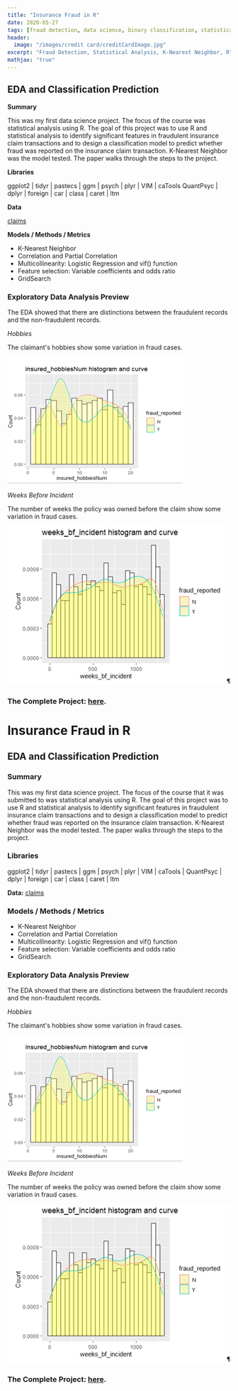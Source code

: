 ```yaml
---
title: "Insurance Fraud in R"
date: 2020-05-27
tags: [fraud detection, data science, binary classification, statistical analysis, k-nearest]
header:
  image: "/images/credit card/creditCardImage.jpg"
excerpt: "Fraud Detection, Statistical Analysis, K-Nearest Neighbor, R"
mathjax: "true"
---
```


## EDA and Classification Prediction 

**Summary**

This was my first data science project.  The focus of the course was statistical analysis using R.  The goal of this project was to use R and statistical analysis to identify significant features in fraudulent insurance claim transactions and to design a classification model to predict whether fraud was reported on the insurance claim transaction.  K-Nearest Neighbor was the model tested. The paper walks through the steps to the project.  

**Libraries**

ggplot2   | tidyr | pastecs | ggm | psych | plyr  | VIM | caTools 
QuantPsyc | dplyr | foreign | car | class | caret | ltm

**Data**

[claims](https://www.kaggle.com/patilk1/fraudulentinsuranceclaim) 


**Models / Methods / Metrics**

* K-Nearest Neighbor
* Correlation and Partial Correlation
* Multicollinearity:  Logistic Regression and vif() function
* Feature selection:  Variable coefficients and odds ratio
* GridSearch


### Exploratory Data Analysis Preview


The EDA showed that there are distinctions between the fraudulent records and the non-fraudulent records. 


_Hobbies_

The claimant's hobbies show some variation in fraud cases.

![Hobbies](/images/claims/Hobbies.PNG)


_Weeks Before Incident_

The number of weeks the policy was owned before the claim show some variation in fraud cases.

![Weeks](/images/claims/weeks.PNG)



### The Complete Project: [here](https://github.com/MaryDonovanMartello/________).

# Insurance Fraud in R
## EDA and Classification Prediction

### Summary

This was my first data science project. The focus of the course that it was submitted to was statistical analysis using R. The goal of this project was to use R and statistical analysis to identify significant features in fraudulent insurance claim transactions and to design a classification model to predict whether fraud was reported on the insurance claim transaction. K-Nearest Neighbor was the model tested. The paper walks through the steps to the project.

### Libraries

ggplot2 | tidyr | pastecs | ggm | psych | plyr | VIM | caTools | QuantPsyc | dplyr | foreign | car | class | caret | ltm

**Data:**  [claims](https://www.kaggle.com/patilk1/fraudulentinsuranceclaim)

### Models / Methods / Metrics

* K-Nearest Neighbor
* Correlation and Partial Correlation
* Multicollinearity: Logistic Regression and vif() function
* Feature selection: Variable coefficients and odds ratio
* GridSearch

### Exploratory Data Analysis Preview

The EDA showed that there are distinctions between the fraudulent records and the non-fraudulent records.

_Hobbies_

The claimant's hobbies show some variation in fraud cases.

![Hobbies](/images/claims/Hobbies.PNG)


_Weeks Before Incident_

The number of weeks the policy was owned before the claim show some variation in fraud cases.

![Weeks](/images/claims/weeks.PNG)


### The Complete Project: [here](https://github.com/MaryDonovanMartello/).
